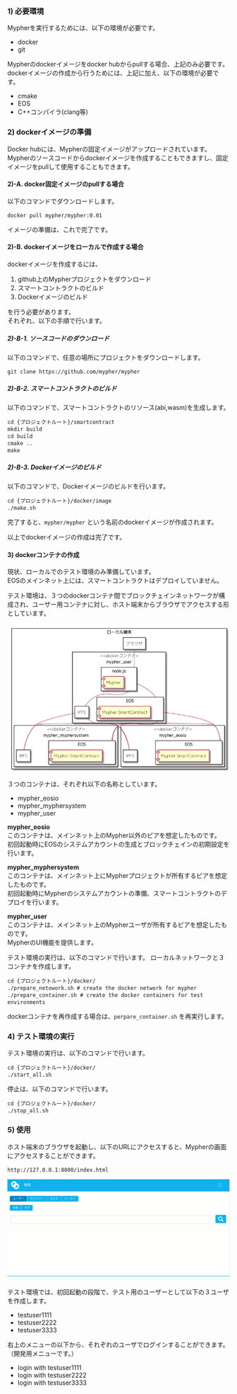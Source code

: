 ### 1) 必要環境

Mypherを実行するためには、以下の環境が必要です。

* docker
* git

Mypherのdockerイメージをdocker hubからpullする場合、上記のみ必要です。  
dockerイメージの作成から行うためには、上記に加え、以下の環境が必要です。

* cmake
* EOS
* C++コンパイラ(clang等)

### 2) dockerイメージの準備

Docker hubには、Mypherの固定イメージがアップロードされています。  
Mypherのソースコードからdockerイメージを作成することもできますし、固定イメージをpullして使用することもできます。

#### 2)-A. docker固定イメージのpullする場合

以下のコマンドでダウンロードします。

```shell
docker pull mypher/mypher:0.01
```

イメージの準備は、これで完了です。

#### 2)-B. dockerイメージをローカルで作成する場合

dockerイメージを作成するには、

1. github上のMypherプロジェクトをダウンロード
1. スマートコントラクトのビルド
1. Dockerイメージのビルド

を行う必要があります。  
それぞれ、以下の手順で行います。

##### 2)-B-1. ソースコードのダウンロード

以下のコマンドで、任意の場所にプロジェクトをダウンロードします。

```
git clone https://github.com/mypher/mypher
```

##### 2)-B-2. スマートコントラクトのビルド

以下のコマンドで、スマートコントラクトのリソース(abi,wasm)を生成します。

```
cd {プロジェクトルート}/smartcontract
mkdir build
cd build
cmake ..
make
```

##### 2)-B-3. Dockerイメージのビルド

以下のコマンドで、Dockerイメージのビルドを行います。

```
cd {プロジェクトルート}/docker/image
./make.sh
```

完了すると、`mypher/mypher` という名前のdockerイメージが作成されます。

以上でdockerイメージの作成は完了です。

#### 3) dockerコンテナの作成

現状、ローカルでのテスト環境のみ準備しています。  
EOSのメインネット上には、スマートコントラクトはデプロイしていません。  

テスト環境は、３つのdockerコンテナ間でブロックチェインネットワークが構成され、ユーザー用コンテナに対し、ホスト端末からブラウザでアクセスする形としています。  

![](img/local_environment.png)

３つのコンテナは、それぞれ以下の名称としています。
* mypher_eosio
* mypher_myphersystem
* mypher_user

**mypher_eosio**  
このコンテナは、メインネット上のMypher以外のピアを想定したものです。  
初回起動時にEOSのシステムアカウントの生成とブロックチェインの初期設定を行います。  

**mypher_myphersystem**  
このコンテナは、メインネット上にMypherプロジェクトが所有するピアを想定したものです。  
初回起動時にMypherのシステムアカウントの準備、スマートコントラクトのデプロイを行います。  

**mypher_user**  
このコンテナは、メインネット上のMypherユーザが所有するピアを想定したものです。  
MypherのUI機能を提供します。

テスト環境の実行は、以下のコマンドで行います。
ローカルネットワークと３コンテナを作成します。

```shell
cd {プロジェクトルート}/docker/
./prepare_netowork.sh # create the docker network for mypher
./prepare_container.sh # create the docker containers for test environments
```

dockerコンテナを再作成する場合は、`perpare_container.sh` を再実行します。

### 4) テスト環境の実行

テスト環境の実行は、以下のコマンドで行います。

```shell
cd {プロジェクトルート}/docker/
./start_all.sh
```

停止は、以下のコマンドで行います。

```shell
cd {プロジェクトルート}/docker/
./stop_all.sh
```


### 5) 使用

ホスト端末のブラウザを起動し、以下のURLにアクセスすると、Mypherの画面にアクセスすることができます。

```
http://127.0.0.1:8800/index.html
```

![](img/screen_search.gif)

テスト環境では、初回起動の段階で、テスト用のユーザーとして以下の３ユーザを作成します。
* testuser1111
* testuser2222
* testuser3333

右上のメニューの以下から、それぞれのユーザでログインすることができます。（開発用メニューです。）

* login with testuser1111
* login with testuser2222
* login with testuser3333

